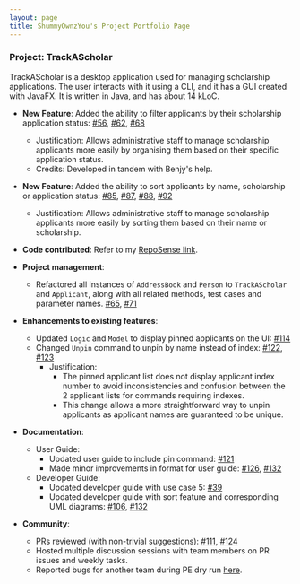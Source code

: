 ```yaml
---
layout: page
title: ShummyOwnzYou's Project Portfolio Page
---
```

### Project: TrackAScholar


TrackAScholar is a desktop application used for managing scholarship applications.
The user interacts with it using a CLI, and it has a GUI created with JavaFX.
It is written in Java, and has about 14 kLoC.

* **New Feature**: Added the ability to filter applicants by their scholarship application status: [#56](https://github.com/AY2223S1-CS2103T-W10-3/tp/pull/56), [#62](https://github.com/AY2223S1-CS2103T-W10-3/tp/pull/62), [#68](https://github.com/AY2223S1-CS2103T-W10-3/tp/pull/68)
  * Justification: Allows administrative staff to manage scholarship applicants more easily by organising them based on their specific application status.
  * Credits: Developed in tandem with Benjy's help.
  
* **New Feature**: Added the ability to sort applicants by name, scholarship or application status: [#85](https://github.com/AY2223S1-CS2103T-W10-3/tp/pull/85), [#87](https://github.com/AY2223S1-CS2103T-W10-3/tp/pull/87), [#88](https://github.com/AY2223S1-CS2103T-W10-3/tp/pull/88), [#92](https://github.com/AY2223S1-CS2103T-W10-3/tp/pull/92)
  * Justification: Allows administrative staff to manage scholarship applicants more easily by sorting them based on their name or scholarship.

* **Code contributed**: Refer to my [RepoSense link](https://nus-cs2103-ay2223s1.github.io/tp-dashboard/?search=w10-3&sort=groupTitle&sortWithin=title&timeframe=commit&mergegroup=&groupSelect=groupByRepos&breakdown=true&checkedFileTypes=docs~functional-code~test-code~other&since=2022-09-16&tabOpen=true&tabType=authorship&tabAuthor=ShummyOwnzYou&tabRepo=AY2223S1-CS2103T-W10-3%2Ftp%5Bmaster%5D&authorshipIsMergeGroup=false&authorshipFileTypes=docs~functional-code~test-code&authorshipIsBinaryFileTypeChecked=false&authorshipIsIgnoredFilesChecked=false).

* **Project management**:
  * Refactored all instances of `AddressBook` and `Person` to `TrackAScholar` and `Applicant`,
    along with all related methods, test cases and parameter names. [#65](https://github.com/AY2223S1-CS2103T-W10-3/tp/pull/65), [#71](https://github.com/AY2223S1-CS2103T-W10-3/tp/pull/71)

* **Enhancements to existing features**: 
  * Updated `Logic` and `Model` to display pinned applicants on the UI: [#114](https://github.com/AY2223S1-CS2103T-W10-3/tp/pull/114)
  * Changed `Unpin` command to unpin by name instead of index: [#122](https://github.com/AY2223S1-CS2103T-W10-3/tp/pull/122),  [#123](https://github.com/AY2223S1-CS2103T-W10-3/tp/pull/123)
    * Justification: 
      * The pinned applicant list does not display applicant index number to avoid inconsistencies and confusion between the 2 applicant lists for commands requiring indexes. 
      * This change allows a more straightforward way to unpin applicants as applicant names are guaranteed to be unique.


* **Documentation**:
    * User Guide:
      * Updated user guide to include pin command: [#121](https://github.com/AY2223S1-CS2103T-W10-3/tp/pull/121)
      * Made minor improvements in format for user guide: [#126](https://github.com/AY2223S1-CS2103T-W10-3/tp/pull/126), [#132](https://github.com/AY2223S1-CS2103T-W10-3/tp/pull/132)
    * Developer Guide: 
      * Updated developer guide with use case 5: [#39](https://github.com/AY2223S1-CS2103T-W10-3/tp/pull/39)
      * Updated developer guide with sort feature and corresponding UML diagrams: [#106](https://github.com/AY2223S1-CS2103T-W10-3/tp/pull/106), [#132](https://github.com/AY2223S1-CS2103T-W10-3/tp/pull/132)  

* **Community**: 
  * PRs reviewed (with non-trivial suggestions): [#111](https://github.com/AY2223S1-CS2103T-W10-3/tp/pull/111), [#124](https://github.com/AY2223S1-CS2103T-W10-3/tp/pull/124)
  * Hosted multiple discussion sessions with team members on PR issues and weekly tasks.
  * Reported bugs for another team during PE dry run [here](https://github.com/ShummyOwnzYou/ped/issues).


